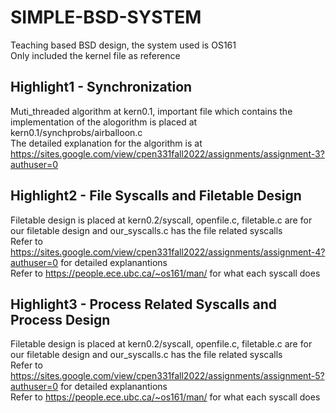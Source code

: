 # SIMPLE-BSD-SYSTEM
Teaching based BSD design, the system used is OS161 </br>
Only included the kernel file as reference </br>

## Highlight1 - Synchronization
Muti_threaded algorithm at kern0.1, important file which contains the implementation of the alogorithm is placed at kern0.1/synchprobs/airballoon.c</br>
The detailed explanation for the algorithm is at https://sites.google.com/view/cpen331fall2022/assignments/assignment-3?authuser=0</br>

## Highlight2 - File Syscalls and Filetable Design
Filetable design is placed at kern0.2/syscall, openfile.c, filetable.c are for our filetable design and our_syscalls.c has the file related syscalls</br>
Refer to https://sites.google.com/view/cpen331fall2022/assignments/assignment-4?authuser=0 for detailed explanantions </br>
Refer to https://people.ece.ubc.ca/~os161/man/ for what each syscall does </br>

## Highlight3 - Process Related Syscalls and Process Design
Filetable design is placed at kern0.2/syscall, openfile.c, filetable.c are for our filetable design and our_syscalls.c has the file related syscalls</br>
Refer to https://sites.google.com/view/cpen331fall2022/assignments/assignment-5?authuser=0 for detailed explanantions </br>
Refer to https://people.ece.ubc.ca/~os161/man/ for what each syscall does </br>
